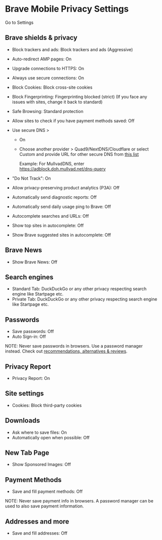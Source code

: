 # Brave Mobile Privacy Settings

Go to Settings



## Brave shields & privacy
- Block trackers and ads: Block trackers and ads (Aggressive)
- Auto-redirect AMP pages: On
- Upgrade connections to HTTPS: On
- Always use secure connections: On
- Block Cookies: Block cross-site cookies
- Block Fingerprinting: Fingerprinting blocked (strict) (If you face any issues with sites, change it back to standard)
- Safe Browsing: Standard protection
- Allow sites to check if you have payment methods saved: Off
- Use secure DNS >
  - On
  - Choose another provider > Quad9/NextDNS/Cloudflare or select Custom and provide URL for other secure DNS from [this list](https://www.privacyguides.org/dns/)
    
    Example: For MullvadDNS, enter https://adblock.doh.mullvad.net/dns-query

- "Do Not Track": On
- Allow privacy-preserving product analytics (P3A): Off
- Automatically send diagnostic reports: Off
- Automatically send daily usage ping to Brave: Off
- Autocomplete searches and URLs: Off
- Show top sites in autocomplete: Off
- Show Brave suggested sites in autocomplete: Off



## Brave News
- Show Brave News: Off



## Search engines
- Standard Tab: DuckDuckGo or any other privacy respecting search engine like Startpage etc.
- Private Tab: DuckDuckGo or any other privacy respecting search engine like Startpage etc.



## Passwords
- Save passwords: Off
- Auto Sign-in: Off

NOTE: Never save passwords in browsers. Use a password manager instead. Check out [recommendations, alternatives & reviews](https://github.com/the-weird-aquarian/privacy-settings#recommendations-alternatives--reviews).



## Privacy Report
- Privacy Report: On



## Site settings
- Cookies: Block third-party cookies



## Downloads
- Ask where to save files: On
- Automatically open when possible: Off



## New Tab Page
- Show Sponsored Images: Off



## Payment Methods
- Save and fill payment methods: Off

NOTE: Never save payment info in browsers. A password manager can be used to also save payment information.



## Addresses and more
- Save and fill addresses: Off
